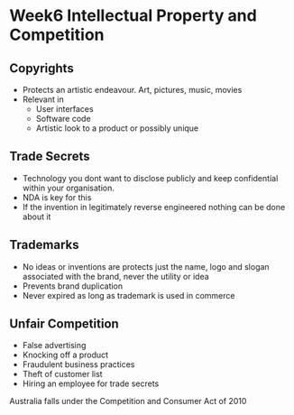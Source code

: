 # Week6 Intellectual Property and Competition

## Copyrights

- Protects an artistic endeavour. Art, pictures, music, movies
- Relevant in
  - User interfaces
  - Software code
  - Artistic look to a product or possibly unique

## Trade Secrets

- Technology you dont want to disclose publicly and keep confidential within your organisation.
- NDA is key for this
- If the invention in legitimately reverse engineered nothing can be done about it

## Trademarks

- No ideas or inventions are protects just the name, logo and slogan associated with the brand, never the utility or idea
- Prevents brand duplication
- Never expired as long as trademark is used in commerce

## Unfair Competition

- False advertising
- Knocking off a product
- Fraudulent business practices
- Theft of customer list
- Hiring an employee for trade secrets

Australia falls under the Competition and Consumer Act of 2010
